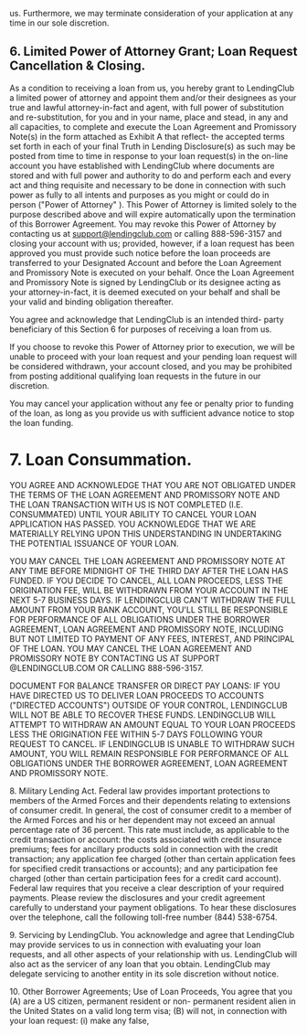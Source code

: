 <!-- PageHeader="This is a copy of an authoritative document" -->

us. Furthermore, we may terminate consideration of your application at any time in our sole discretion.


## 6. Limited Power of Attorney Grant; Loan Request Cancellation & Closing.

As a condition to receiving a loan from us, you hereby grant to LendingClub a limited power of attorney and appoint them and/or their
designees as your true and lawful attorney-in-fact and agent, with full power of substitution and re-substitution, for you and in your name,
place and stead, in any and all capacities, to complete and execute the Loan Agreement and Promissory Note(s) in the form attached as
Exhibit A that reflect- the accepted terms set forth in each of your final Truth in Lending Disclosure(s) as such may be posted from time to
time in response to your loan request(s) in the on-line account you have established with LendingClub where documents are stored and
with full power and authority to do and perform each and every act and thing requisite and necessary to be done in connection with such
power as fully to all intents and purposes as you might or could do in person ("Power of Attorney" ). This Power of Attorney is limited solely
to the purpose described above and will expire automatically upon the termination of this Borrower Agreement. You may revoke this Power of
Attorney by contacting us at support@lendingclub.com or calling 888-596-3157 and closing your account with us; provided, however, if a
loan request has been approved you must provide such notice before the loan proceeds are transferred to your Designated Account and
before the Loan Agreement and Promissory Note is executed on your behalf. Once the Loan Agreement and Promissory Note is signed by
LendingClub or its designee acting as your attorney-in-fact, it is deemed executed on your behalf and shall be your valid and binding
obligation thereafter.

You agree and acknowledge that LendingClub is an intended third- party beneficiary of this Section 6 for purposes of
receiving a loan from us.

If you choose to revoke this Power of Attorney prior to execution, we will be unable to proceed with your loan request and your pending loan
request will be considered withdrawn, your account closed, and you may be prohibited from posting additional qualifying loan requests in the
future in our discretion.

You may cancel your application without any fee or penalty prior to funding of the loan, as long as you provide us with sufficient advance
notice to stop the loan funding.


# 7. Loan Consummation.

YOU AGREE AND ACKNOWLEDGE THAT YOU ARE NOT OBLIGATED UNDER THE TERMS OF THE LOAN AGREEMENT AND
PROMISSORY NOTE AND THE LOAN TRANSACTION WITH US IS NOT COMPLETED (I.E. CONSUMMATED) UNTIL YOUR ABILITY TO
CANCEL YOUR LOAN APPLICATION HAS PASSED. YOU ACKNOWLEDGE THAT WE ARE MATERIALLY RELYING UPON THIS
UNDERSTANDING IN UNDERTAKING THE POTENTIAL ISSUANCE OF YOUR LOAN.

YOU MAY CANCEL THE LOAN AGREEMENT AND PROMISSORY NOTE AT ANY TIME BEFORE MIDNIGHT OF THE THIRD DAY AFTER
THE LOAN HAS FUNDED. IF YOU DECIDE TO CANCEL, ALL LOAN PROCEEDS, LESS THE ORIGINATION FEE, WILL BE WITHDRAWN
FROM YOUR ACCOUNT IN THE NEXT 5-7 BUSINESS DAYS. IF LENDINGCLUB CAN'T WITHDRAW THE FULL AMOUNT FROM YOUR
BANK ACCOUNT, YOU'LL STILL BE RESPONSIBLE FOR PERFORMANCE OF ALL OBLIGATIONS UNDER THE BORROWER AGREEMENT,
LOAN AGREEMENT AND PROMISSORY NOTE, INCLUDING BUT NOT LIMITED TO PAYMENT OF ANY FEES, INTEREST, AND
PRINCIPAL OF THE LOAN. YOU MAY CANCEL THE LOAN AGREEMENT AND PROMISSORY NOTE BY CONTACTING US AT
SUPPORT @LENDINGCLUB.COM OR CALLING 888-596-3157.

DOCUMENT
FOR BALANCE TRANSFER OR DIRECT PAY LOANS: IF YOU HAVE DIRECTED US TO DELIVER LOAN PROCEEDS TO ACCOUNTS
("DIRECTED ACCOUNTS") OUTSIDE OF YOUR CONTROL, LENDINGCLUB WILL NOT BE ABLE TO RECOVER THESE FUNDS.
LENDINGCLUB WILL ATTEMPT TO WITHDRAW AN AMOUNT EQUAL TO YOUR LOAN PROCEEDS LESS THE ORIGINATION FEE
WITHIN 5-7 DAYS FOLLOWING YOUR REQUEST TO CANCEL. IF LENDINGCLUB IS UNABLE TO WITHDRAW SUCH AMOUNT, YOU WILL
REMAIN RESPONSIBLE FOR PERFORMANCE OF ALL OBLIGATIONS UNDER THE BORROWER AGREEMENT, LOAN AGREEMENT AND
PROMISSORY NOTE.

8\. Military Lending Act. Federal law provides important protections to members of the Armed Forces and their dependents relating to
extensions of consumer credit. In general, the cost of consumer credit to a member of the Armed Forces and his or her dependent may not
exceed an annual percentage rate of 36 percent. This rate must include, as applicable to the credit transaction or account: the costs
associated with credit insurance premiums; fees for ancillary products sold in connection with the credit transaction; any application fee
charged (other than certain application fees for specified credit transactions or accounts); and any participation fee charged (other than
certain participation fees for a credit card account). Federal law requires that you receive a clear description of your required payments.
Please review the disclosures and your credit agreement carefully to understand your payment obligations. To hear these disclosures over
the telephone, call the following toll-free number (844) 538-6754.

9\. Servicing by LendingClub. You acknowledge and agree that LendingClub may provide services to us in connection with evaluating
your loan requests, and all other aspects of your relationship with us. LendingClub will also act as the servicer of any loan that you obtain.
LendingClub may delegate servicing to another entity in its sole discretion without notice.

10\. Other Borrower Agreements; Use of Loan Proceeds, You agree that you (A) are a US citizen, permanent resident or non-
permanent resident alien in the United States on a valid long term visa; (B) will not, in connection with your loan request: (i) make any false,

<!-- PageFooter="The authoritative document is maintained by LendingClub Corporation and this copy was created Oct 17 2018 01:53:29" -->
<!-- PageBreak -->

